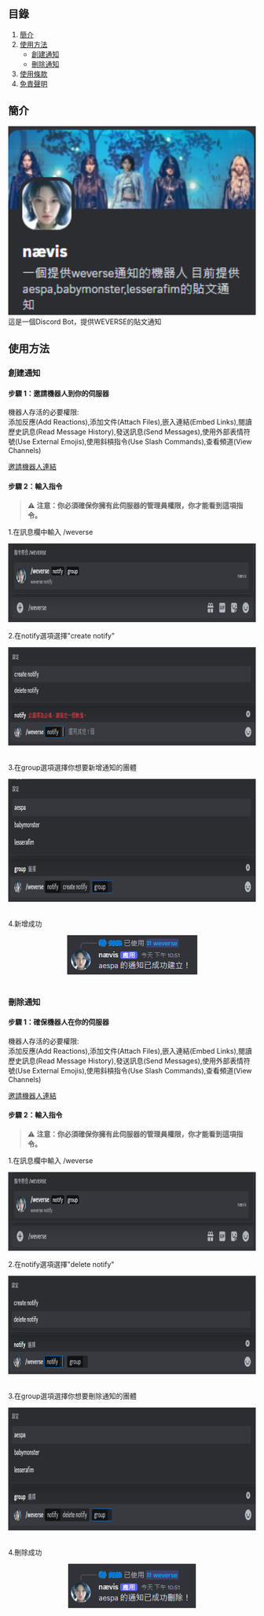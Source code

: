 ## 目錄
1. [簡介](#功能)
2. [使用方法](#使用方法)  
   - [創建通知](https://github.com/craz1gre0/weverse-notify-bot/blob/main/README.md#%E5%89%B5%E5%BB%BA%E9%80%9A%E7%9F%A5)  
   - [刪除通知](https://github.com/craz1gre0/weverse-notify-bot/blob/main/README.md#%E5%88%AA%E9%99%A4%E9%80%9A%E7%9F%A5)
3. [使用條款](#使用條款)
4. [免責聲明](#免責聲明)

## 簡介
<div align="center">
    <img src="https://raw.githubusercontent.com/craz1gre0/weverse-notify-bot/refs/heads/main/images/bot.PNG?token=GHSAT0AAAAAAC4LS6DNULGHCZK7OYKL4KDSZ3KZWKQ" alt="Bot 示意圖" width="600">
</div>
這是一個Discord Bot，提供WEVERSE的貼文通知


## 使用方法
### 創建通知
#### 步驟 1：邀請機器人到你的伺服器

機器人存活的必要權限:<br>
添加反應(Add Reactions),添加文件(Attach Files),嵌入連結(Embed Links),閱讀歷史訊息(Read Message History),發送訊息(Send Messages),使用外部表情符號(Use External Emojis),使用斜槓指令(Use Slash Commands),查看頻道(View Channels)

[邀請機器人連結](https://discord.com/oauth2/authorize?client_id=1314971413769359370&permissions=2147863616&integration_type=0&scope=bot)

#### 步驟 2：輸入指令

>⚠️ **注意：你必須確保你擁有此伺服器的管理員權限，你才能看到這項指令。**

1.在訊息欄中輸入 /weverse
<div align="center">
    <img src="https://raw.githubusercontent.com/craz1gre0/weverse-notify-bot/refs/heads/main/images/weverse.png?token=GHSAT0AAAAAAC4LS6DNIF7KSMHQVMWFJLVWZ3KZWVA" alt="示意圖" width="850" height="160">
</div>

2.在notify選項選擇"create notify"
<div align="center">
    <img src="https://raw.githubusercontent.com/craz1gre0/weverse-notify-bot/refs/heads/main/images/create.png?token=GHSAT0AAAAAAC4LS6DM4M5Q5ZE6M7DRNF3WZ3KZ26Q" alt="示意圖" width="900" height="200">
</div><br>

3.在group選項選擇你想要新增通知的團體
<div align="center">
    <img src="https://raw.githubusercontent.com/craz1gre0/weverse-notify-bot/refs/heads/main/images/createGroup.png?token=GHSAT0AAAAAAC4LS6DMTLYFZF6UK62S6YNMZ3KZ4WQ" alt="示意圖" width="900" height="250">
</div><br>

4.新增成功
<div align="center">
    <img src="https://raw.githubusercontent.com/craz1gre0/weverse-notify-bot/refs/heads/main/images/createmsg.png?token=GHSAT0AAAAAAC4LS6DM4PQLWIQMDD5GUUAYZ3KZ54A" alt="示意圖" width="265" height="80">
</div><br>

### 刪除通知
#### 步驟 1：確保機器人在你的伺服器

機器人存活的必要權限:<br>
添加反應(Add Reactions),添加文件(Attach Files),嵌入連結(Embed Links),閱讀歷史訊息(Read Message History),發送訊息(Send Messages),使用外部表情符號(Use External Emojis),使用斜槓指令(Use Slash Commands),查看頻道(View Channels)

[邀請機器人連結](https://discord.com/oauth2/authorize?client_id=1314971413769359370&permissions=2147863616&integration_type=0&scope=bot)

#### 步驟 2：輸入指令

>⚠️ **注意：你必須確保你擁有此伺服器的管理員權限，你才能看到這項指令。**

1.在訊息欄中輸入 /weverse
<div align="center">
    <img src="https://raw.githubusercontent.com/craz1gre0/weverse-notify-bot/refs/heads/main/images/weverse.png?token=GHSAT0AAAAAAC4LS6DNIF7KSMHQVMWFJLVWZ3KZWVA" alt="示意圖" width="850" height="160">
</div>

2.在notify選項選擇"delete notify"
<div align="center">
    <img src="https://raw.githubusercontent.com/craz1gre0/weverse-notify-bot/refs/heads/main/images/del.png?token=GHSAT0AAAAAAC4LS6DMQMNTMHBZ5OUTWNNOZ3K2CQA" alt="示意圖" width="900" height="200">
</div><br>

3.在group選項選擇你想要刪除通知的團體
<div align="center">
    <img src="https://raw.githubusercontent.com/craz1gre0/weverse-notify-bot/refs/heads/main/images/delGroup.png?token=GHSAT0AAAAAAC4LS6DN2FPYY64K4AJ3CQASZ3K2C4A" alt="示意圖" width="900" height="250">
</div><br>

4.刪除成功
<div align="center">
    <img src="https://raw.githubusercontent.com/craz1gre0/weverse-notify-bot/refs/heads/main/images/delmsg.png?token=GHSAT0AAAAAAC4LS6DNN2PK6UPXIQKD2YGUZ3K2DFA" alt="示意圖" width="260" height="90">
</div><br>
